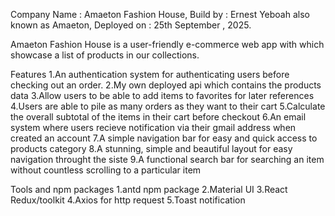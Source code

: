 Company Name : Amaeton Fashion House,
Build by : Ernest Yeboah also known as Amaeton,
Deployed on : 25th September , 2025.

Amaeton Fashion House is a user-friendly e-commerce web app with which showcase a list of products in our collections.

Features
1.An authentication system for authenticating users before checking out an order.
2.My own deployed api which contains the products data
3.Allow users to be able to add items to favorites for later references
4.Users are able to pile as many orders as they want to their cart 
5.Calculate the overall subtotal of the items in their cart before checkout
6.An email system where users recieve notification via their gmail address when created an account
7.A simple navigation bar for easy and quick access to products category
8.A stunning, simple and beautiful layout for easy navigation throught the siste
9.A functional search bar for searching an item without countless scrolling to a particular item


Tools and npm packages
1.antd npm package
2.Material UI
3.React Redux/toolkit
4.Axios for http request
5.Toast notification
